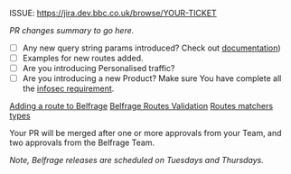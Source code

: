 ISSUE: https://jira.dev.bbc.co.uk/browse/YOUR-TICKET

_PR changes summary to go here._

- [ ] Any new query string params introduced? Check out [documentation](./topics/query_string_params.md))
- [ ] Examples for new routes added.
- [ ] Are you introducing Personalised traffic?
- [ ] Are you introducing a new Product? Make sure You have complete all the [infosec requirement](https://paper.dropbox.com/doc/WebCore-Review-Guidance--B8ho5qBgYXi9DMl9fDeklqlPAg-bDxeQ07mnUmvQnSPx6g8U).

[Adding a route to Belfrage](./topics/routing/routing.md)
[Belfrage Routes Validation](./topics/routing/route-validation.md)
[Routes matchers types](./topics/routing/route-matcher-types.md)

Your PR will be merged after one or more approvals from your Team, and two approvals from the Belfrage Team.

_Note, Belfrage releases are scheduled on Tuesdays and Thursdays._
